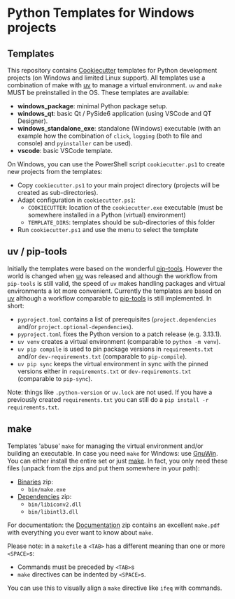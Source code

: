# Python Templates for Windows projects

## Templates
This repository contains [Cookiecutter](https://cookiecutter.readthedocs.io/) templates for Python development projects (on Windows and limited Linux support). All templates use a combination of make with [uv](https://docs.astral.sh/uv/) to manage a virtual environment. `uv` and `make` MUST be preinstalled in the OS. These templates are available:
  * __windows_package__: minimal Python package setup.
  * __windows_qt__: basic Qt / PySide6 application (using VSCode and QT Designer).
  * __windows_standalone_exe__: standalone (Windows) executable (with an example how the combination of `click`, `logging` (both to file and console) and `pyinstaller` can be used).
  * __vscode__: basic VSCode template.

On Windows, you can use the PowerShell script `cookiecutter.ps1` to create new projects from the templates:
  - Copy `cookiecutter.ps1` to your main project directory (projects will be created as sub-directories).
  - Adapt configuration in `cookiecutter.ps1`:
    * `COOKIECUTTER`: location of the `cookiecutter.exe` executable (must be somewhere installed in a Python (virtual) environment)
    * `TEMPLATE_DIRS`: templates should be sub-directories of this folder
  - Run `cookiecutter.ps1` and use the menu to select the template

## uv / pip-tools
Initially the templates were based on the wonderful [pip-tools](https://pip-tools.readthedocs.io/en/latest/). However the world is changed when [uv](https://docs.astral.sh/uv/) was released and although the workflow from `pip-tools` is still valid, the speed of `uv` makes handling packages and virtual environments a lot more convenient. Currently the templates are based on [uv](https://docs.astral.sh/uv/) although a workflow comparable to [pip-tools](https://pip-tools.readthedocs.io/en/latest/) is still implemented. In short:
  * `pyproject.toml` contains a list of prerequisites (`project.dependencies` and/or `project.optional-dependencies`).
  * `pyproject.toml` fixes the Python version to a patch release (e.g. 3.13.1).
  * `uv venv` creates a virtual environment (comparable to `python -m venv`).
  * `uv pip compile` is used to pin package versions in `requirements.txt` and/or `dev-requirements.txt` (comparable to `pip-compile`).
  * `uv pip sync` keeps the virtual environment in sync with the pinned versions either in `requirements.txt` or `dev-requirements.txt` (comparable to `pip-sync`).

Note: things like `.python-version` or `uv.lock` are not used. If you have a previously created `requirements.txt` you can still do a `pip install -r requirements.txt`.

## make
Templates 'abuse' `make` for managing the virtual environment and/or building an executable. In case you need `make` for Windows: use [GnuWin](http://gnuwin32.sourceforge.net/). You can either install the entire set or just [make](http://gnuwin32.sourceforge.net/packages/make.htm). In fact, you only need these files (unpack from the zips and put them somewhere in your path):
  * [Binaries](http://gnuwin32.sourceforge.net/downlinks/make-bin-zip.php) zip:
      * `bin/make.exe`
  * [Dependencies](http://gnuwin32.sourceforge.net/downlinks/make-dep-zip.php) zip:
      * `bin/libiconv2.dll`
      * `bin/libintl3.dll`

 For documentation: the [Documentation](http://gnuwin32.sourceforge.net/downlinks/make-doc-zip.php) zip contains an excellent `make.pdf` with everything you ever want to know about `make`.

Please note: in a `makefile` a `<TAB>` has a different meaning than one or more `<SPACE>`s:
   * Commands must be preceded by `<TAB>`s
   * `make` directives can be indented by `<SPACE>`s.

You can use this to visually align a `make` directive like `ifeq` with commands.
